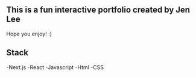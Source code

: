 ## This is a fun interactive portfolio created by Jen Lee

Hope you enjoy! :)

## Stack

-Next.js
-React
-Javascript
-Html
-CSS